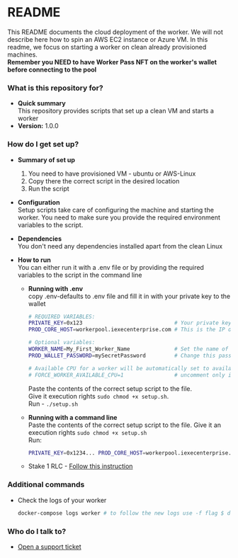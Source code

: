 # README #

This README documents the cloud deployment of the worker. We will not describe here how to spin an AWS EC2 instance or Azure VM.
In this readme, we focus on starting a worker on clean already provisioned machines.   
**Remember you NEED to have Worker Pass NFT on the worker's wallet before connecting to the pool**

### What is this repository for? ###

* **Quick summary**   
    This repository provides scripts that set up a clean VM and starts a worker
* **Version:** 1.0.0

### How do I get set up? ###

* **Summary of set up**
    1. You need to have provisioned VM - ubuntu or AWS-Linux
    2. Copy there the correct script in the desired location
    3. Run the script

* **Configuration**   
    Setup scripts take care of configuring the machine and starting the worker. You need to make sure you provide the required environment variables to the script.
* **Dependencies**   
    You don't need any dependencies installed apart from the clean Linux
* **How to run**    
    You can either run it with a .env file or by providing the required variables to the script in the command line

    * **Running with .env**  
    copy .env-defaults to .env file and fill it in with your private key to the wallet

        ```sh
        # REQUIRED VARIABLES:
        PRIVATE_KEY=0x123                             # Your private key to the wallet
        PROD_CORE_HOST=workerpool.iexecenterprise.com # This is the IP of the workerpool

        # Optional variables:
        WORKER_NAME=My_First_Worker_Name              # Set the name of your worker
        PROD_WALLET_PASSWORD=mySecretPassword         # Change this password to the one you've used for your wallet

        # Available CPU for a worker will be automatically set to available CPU on host machine -1
        # FORCE_WORKER_AVAILABLE_CPU=1                # uncomment only if you want to force an available CPU for the worker
        ```
        
        Paste the contents of the correct setup script to the file.   
        Give it execution rights `sudo chmod +x setup.sh`.    
        Run - `./setup.sh`

    * **Running with a command line**  
        Paste the contents of the correct setup script to the file. Give it an execution rights `sudo chmod +x setup.sh`  
        Run:  

        ```sh
        PRIVATE_KEY=0x1234... PROD_CORE_HOST=workerpool.iexecenterprise.com ./setup.sh
        ```
    
    * Stake 1 RLC - [Follow this instruction](https://github.com/iExecBlockchainComputing/wpwp-worker-setup#8-how-do-i-stake-my-rlc)

### Additional commands ###

* Check the logs of your worker

    ```sh
    docker-compose logs worker # to follow the new logs use -f flag $ docker-compose logs -f worker
    ```
    
### Who do I talk to? ###

* [Open a support ticket](https://iexecproject.atlassian.net/servicedesk/customer/portal/4/group/9/create/73)